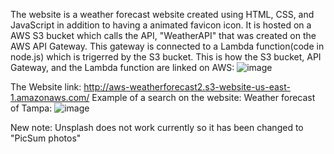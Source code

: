 The website is a weather forecast website created using HTML, CSS, and JavaScript in addition to having a animated favicon icon. It is hosted on a AWS S3 bucket which calls the API, "WeatherAPI" that was created on the AWS API Gateway. This gateway is connected to a Lambda function(code in node.js) which is trigerred by the S3 bucket. 
This is how the S3 bucket, API Gateway, and the Lambda function are linked on AWS:
![image](https://github.com/VentingElm/WebsiteHosting-AWS/assets/105898424/f95de85f-1d1d-414e-8cd5-86c40a6ed5c4)



The Website link: http://aws-weatherforecast2.s3-website-us-east-1.amazonaws.com/
Example of a search on the website:
Weather forecast of Tampa:
![image](https://github.com/VentingElm/WebsiteHosting-AWS/assets/105898424/94a803d0-5580-487d-b28e-208849a41d02)


New note: Unsplash does not work currently so it has been changed to "PicSum photos"
